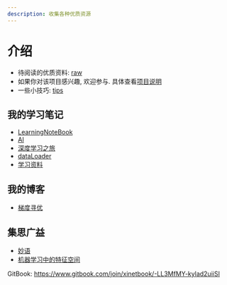```yaml
---
description: 收集各种优质资源
---
```


# 介绍

- 待阅读的优质资料: [raw](raw/README.md)
- 如果你对该项目感兴趣, 欢迎参与. 具体查看[项目说明](raw/intros.md)
- 一些小技巧: [tips](写作/tips/README.md)

## 我的学习笔记

- [LearningNoteBook](https://q735613050.github.io/LearningNoteBook/)
- [AI](https://q735613050.github.io/AI/)
- [深度学习之旅](https://q735613050.github.io/XinetStudio/)
- [dataLoader](https://q735613050.github.io/dataLoader/)
- [学习资料](https://q735613050.github.io/TextStudio/)

## 我的博客

- [梯度寻优](https://www.cnblogs.com/q735613050/p/9503019.html)

## 集思广益

- [妙语](写作/README.md)
- [机器学习中的特征空间](slides/特征空间.md)

GitBook: https://www.gitbook.com/join/xinetbook/-LL3MfMY-kylad2uiiSI